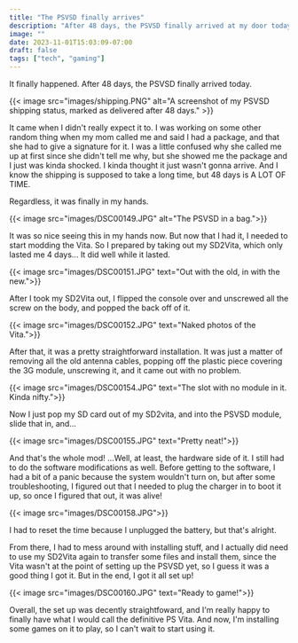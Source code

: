```yaml
---
title: "The PSVSD finally arrives"
description: "After 48 days, the PSVSD finally arrived at my door today, so I installed it and now I have the peak Vita experience."
image: ""
date: 2023-11-01T15:03:09-07:00
draft: false
tags: ["tech", "gaming"]
---
```


It finally happened. After 48 days, the PSVSD finally arrived today.

{{< image src="images/shipping.PNG" alt="A screenshot of my PSVSD shipping status, marked as delivered after 48 days." >}}

It came when I didn't really expect it to. I was working on some other random thing when my mom called me and said I had a package, and that she had to give a signature for it. I was a little confused why she called me up at first since she didn't tell me why, but she showed me the package and I just was kinda shocked. I kinda thought it just wasn't gonna arrive. And I know the shipping is supposed to take a long time, but 48 days is A LOT OF TIME.


Regardless, it was finally in my hands.

{{< image src="images/DSC00149.JPG" alt="The PSVSD in a bag.">}}

It was so nice seeing this in my hands now. But now that I had it, I needed to start modding the Vita. So I prepared by taking out my SD2Vita, which only lasted me 4 days... It did well while it lasted.

{{< image src="images/DSC00151.JPG" text="Out with the old, in with the new.">}}

After I took my SD2Vita out, I flipped the console over and unscrewed all the screw on the body, and popped the back off of it.

{{< image src="images/DSC00152.JPG" text="Naked photos of the Vita.">}}

After that, it was a pretty straightforward installation. It was just a matter of removing all the old antenna cables, popping off the plastic piece covering the 3G module, unscrewing it, and it came out with no problem.

{{< image src="images/DSC00154.JPG" text="The slot with no module in it. Kinda nifty.">}}

Now I just pop my SD card out of my SD2vita, and into the PSVSD module, slide that in, and...

{{< image src="images/DSC00155.JPG" text="Pretty neat!">}} 

And that's the whole mod! ...Well, at least, the hardware side of it. I still had to do the software modifications as well. Before getting to the software, I had a bit of a panic because the system wouldn't turn on, but after some troubleshooting, I figured out that I needed to plug the charger in to boot it up, so once I figured that out, it was alive!

{{< image src="images/DSC00158.JPG">}} 

I had to reset the time because I unplugged the battery, but that's alright.

From there, I had to mess around with installing stuff, and I actually did need to use my SD2Vita again to transfer some files and install them, since the Vita wasn't at the point of setting up the PSVSD yet, so I guess it was a good thing I got it. But in the end, I got it all set up!

{{< image src="images/DSC00160.JPG" text="Ready to game!">}} 

Overall, the set up was decently straightfoward, and I'm really happy to finally have what I would call the definitive PS Vita. And now, I'm installing some games on it to play, so I can't wait to start using it.